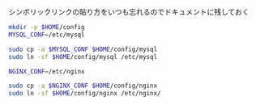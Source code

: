 シンボリックリンクの貼り方をいつも忘れるのでドキュメントに残しておく


```sh
mkdir -p $HOME/config
MYSQL_CONF=/etc/mysql

sudo cp -a $MYSQL_CONF $HOME/config/mysql
sudo ln -sf $HOME/config/mysql /etc/mysql

NGINX_CONF=/etc/nginx

sudo cp -a $NGINX_CONF $HOME/config/nginx
sudo ln -sf $HOME/config/nginx /etc/nginx/
```
